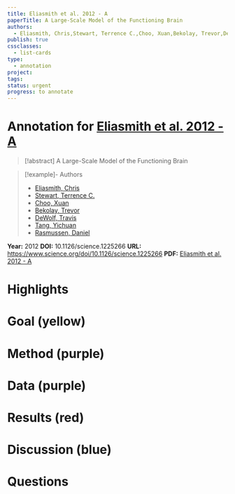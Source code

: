 ```yaml
---
title: Eliasmith et al. 2012 - A
paperTitle: A Large-Scale Model of the Functioning Brain
authors:
  - Eliasmith, Chris,Stewart, Terrence C.,Choo, Xuan,Bekolay, Trevor,DeWolf, Travis,Tang, Yichuan,Rasmussen, Daniel
publish: true
cssclasses:
  - list-cards
type:
  - annotation
project: 
tags: 
status: urgent
progress: to annotate
---
```

# Annotation for [Eliasmith et al. 2012 - A](Papers/References/Eliasmith%20et%20al.%202012%20-%20A)

> [!abstract] A Large-Scale Model of the Functioning Brain

> [!example]- Authors
> - [Eliasmith, Chris](Eliasmith%2C%20Chris)
> - [Stewart, Terrence C.](Stewart%2C%20Terrence%20C.)
> - [Choo, Xuan](Choo%2C%20Xuan)
> - [Bekolay, Trevor](Bekolay%2C%20Trevor)
> - [DeWolf, Travis](DeWolf%2C%20Travis)
> - [Tang, Yichuan](Tang%2C%20Yichuan)
> - [Rasmussen, Daniel](Rasmussen%2C%20Daniel)

**Year:** 2012
**DOI:** 10.1126/science.1225266
**URL:** https://www.science.org/doi/10.1126/science.1225266
**PDF:** [Eliasmith et al. 2012 - A](Papers/PDFs/Eliasmith%20et%20al.%202012%20-%20A%20Large-Scale%20Model%20of%20the%20Functioning%20Brain.pdf)

# Highlights


# Goal (yellow)


# Method (purple)


# Data (purple)


# Results (red)


# Discussion (blue)


# Questions

